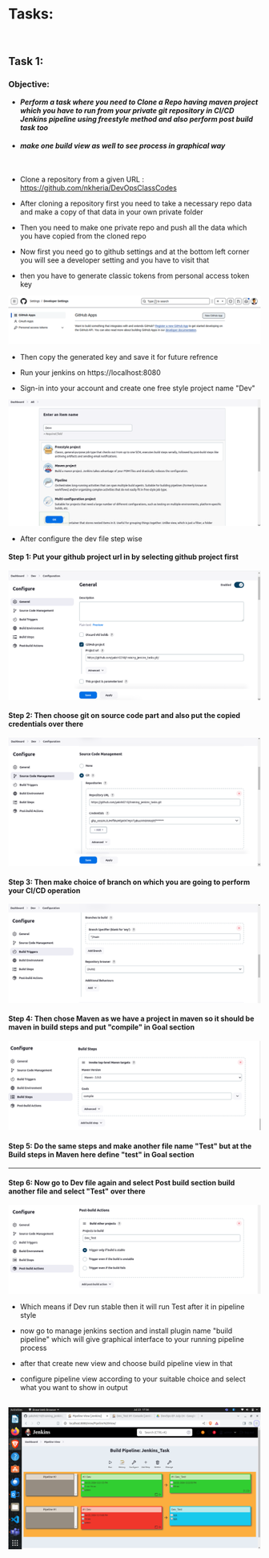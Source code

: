 # Tasks:

<br>

## Task 1:

### Objective:

+ ***Perform a task where you need to Clone a Repo having maven project which you have to run from your private git repository in CI/CD Jenkins pipeline using freestyle method and also perform post build task too***


+ #### ***make one build view as well to see process in graphical way***

<br>

+ Clone a repository from a given URL :
https://github.com/nkheria/DevOpsClassCodes

+ After cloning a repository first you need to take a necessary repo data and make a copy of that data in your own private folder

+ Then you need to make one private repo and push all the data which you have copied from the cloned repo

+ Now first you need go to github settings and at the bottom left corner you will see a developer setting and you have to visit that 

+ then you have to generate classic tokens from personal access token key

<img src="./images/git_token.png">


+ Then copy the generated key and save it for future refrence 



+ Run your jenkins on https://localhost:8080 


+ Sign-in into your account and create one free style project name "Dev"

<img src="./images/dev.png">


+ After configure the dev file step wise 


#### Step 1: Put your github project url in by selecting github project first 

<img src="./images/step1.png">

#### Step 2: Then choose git on source code part and also put the copied credentials over there 

<img src="./images/step2.png">

#### Step 3: Then make choice of branch on which you are going to perform your CI/CD operation

<img src="./images/step3.png">

#### Step 4: Then chose Maven as we have a project in maven so it should be maven in build steps and put "compile" in Goal section

<img src="./images/step4.png">

#### Step 5: Do the same steps and make  another file name "Test" but at the Build steps in Maven here define "test" in Goal section

----

#### Step 6: Now go to Dev file again and select Post build section build another file and select "Test" over there 


<img src="./images/step5.png">

<br>

+ Which means if Dev run stable then it will run Test after it in pipeline style 




+ now go to manage jenkins section and install plugin name "build pipeline" which will give graphical interface to your running pipeline process


+ after that create new view and choose build pipeline view in that 


+ configure pipeline view according to your suitable choice and select what you want to show in output 

<br>

<img src="./images/final_op.png">



